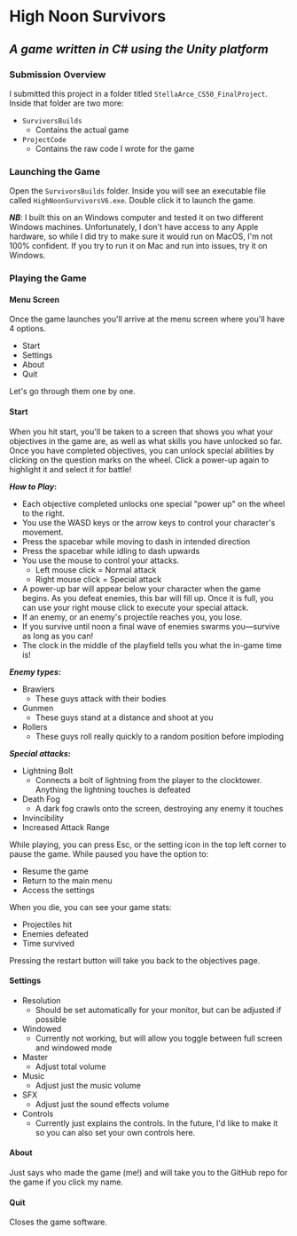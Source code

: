 # High Noon Survivors
## *A game written in C# using the Unity platform*

### Submission Overview
I submitted this project in a folder titled `StellaArce_CS50_FinalProject`. Inside that folder are two more:

- `SurvivorsBuilds`
	- Contains the actual game
- `ProjectCode`
	- Contains the raw code I wrote for the game

### Launching the Game
Open the `SurvivorsBuilds` folder. Inside you will see an executable file called `HighNoonSurvivorsV6.exe`.  Double click it to launch the game.

***NB***: I built this on an Windows computer and tested it on two different Windows machines. Unfortunately, I don't have access to any Apple hardware, so while I did try to make sure it would run on MacOS, I'm not 100% confident. If you try to run it on Mac and run into issues, try it on Windows.
### Playing the Game

#### Menu Screen

Once the game launches you'll arrive at the menu screen where you'll have 4 options.
- Start
- Settings
- About
- Quit

Let's go through them one by one.

#### Start
When you hit start, you'll be taken to a screen that shows you what your objectives in the game are, as well as what skills you have unlocked so far. Once you have completed objectives, you can unlock special abilities by clicking on the question marks on the wheel. Click a power-up again to highlight it and select it for battle!

***How to Play*:**
- Each objective completed unlocks one special "power up" on the wheel to the right.
- You use the WASD keys or the arrow keys to control your character's movement.
- Press the spacebar while moving to dash in intended direction
- Press the spacebar while idling to dash upwards
- You use the mouse to control your attacks.
	- Left mouse click = Normal attack
	- Right mouse click = Special attack
- A power-up bar will appear below your character when the game begins. As you defeat enemies, this bar will fill up. Once it is full, you can use your right mouse click to execute your special attack.
- If an enemy, or an enemy's projectile reaches you, you lose.
- If you survive until noon a final wave of enemies swarms you—survive as long as you can!
- The clock in the middle of the playfield tells you what the in-game time is!

***Enemy types*:**
- Brawlers
	- These guys attack with their bodies
- Gunmen
	- These guys stand at a distance and shoot at you
- Rollers
    - These guys roll really quickly to a random position before imploding 

***Special attacks*:**
- Lightning Bolt
	- Connects a bolt of lightning from the player to the clocktower. Anything the lightning touches is defeated
-  Death Fog
	- A dark fog crawls onto the screen, destroying any enemy it touches
- Invincibility
- Increased Attack Range

While playing, you can press Esc, or the setting icon in the top left corner to pause the game. While paused you have the option to:
- Resume the game
- Return to the main menu
- Access the settings

When you die, you can see your game stats:
- Projectiles hit
- Enemies defeated 
- Time survived

Pressing the restart button will take you back to the objectives page.

#### Settings
- Resolution
	- Should be set automatically for your monitor, but can be adjusted if possible
- Windowed
	- Currently not working, but will allow you toggle between full screen and windowed mode
- Master
	- Adjust total volume
- Music
	- Adjust just the music volume
- SFX
	- Adjust just the sound effects volume
- Controls
	- Currently just explains the controls. In the future, I'd like to make it so you can also set your own controls here.

#### About 
Just says who made the game (me!) and will take you to the GitHub repo for the game if you click my name.

#### Quit
Closes the game software.
